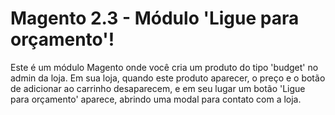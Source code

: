 # Magento 2.3 - Módulo 'Ligue para orçamento'!

Este é um módulo Magento onde você cria um  produto do tipo 'budget' no admin da loja.
Em sua loja, quando este produto aparecer, o preço e o botão de adicionar ao carrinho desaparecem, e em seu lugar um botão 'Ligue para orçamento' aparece, abrindo uma modal para contato com a loja.